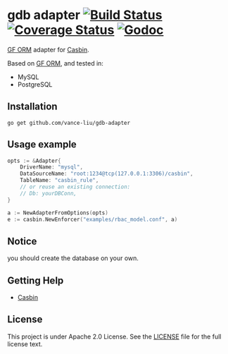 gdb adapter [![Build Status](https://travis-ci.org/vance-liu/gdb-adapter.svg?branch=master)](https://travis-ci.org/vance-liu/gdb-adapter) [![Coverage Status](https://coveralls.io/repos/github/vance-liu/gdb-adapter/badge.svg?branch=master)](https://coveralls.io/github/vance-liu/gdb-adapter?branch=master) [![Godoc](https://godoc.org/github.com/vance-liu/gdb-adapter?status.svg)](https://godoc.org/github.com/vance-liu/gdb-adapter)
====

[GF ORM](https://github.com/gogf/gf) adapter for [Casbin](https://github.com/casbin/casbin). 

Based on [GF ORM](https://github.com/gogf/gf), and tested in:
- MySQL
- PostgreSQL

## Installation

    go get github.com/vance-liu/gdb-adapter

## Usage example

```go
opts := &Adapter{
    DriverName: "mysql",
    DataSourceName: "root:1234@tcp(127.0.0.1:3306)/casbin",
    TableName: "casbin_rule",
    // or reuse an existing connection:
    // Db: yourDBConn,
}

a := NewAdapterFromOptions(opts)
e := casbin.NewEnforcer("examples/rbac_model.conf", a)
```

## Notice
you should create the database on your own.

## Getting Help

- [Casbin](https://github.com/casbin/casbin)

## License

This project is under Apache 2.0 License. See the [LICENSE](LICENSE) file for the full license text.
